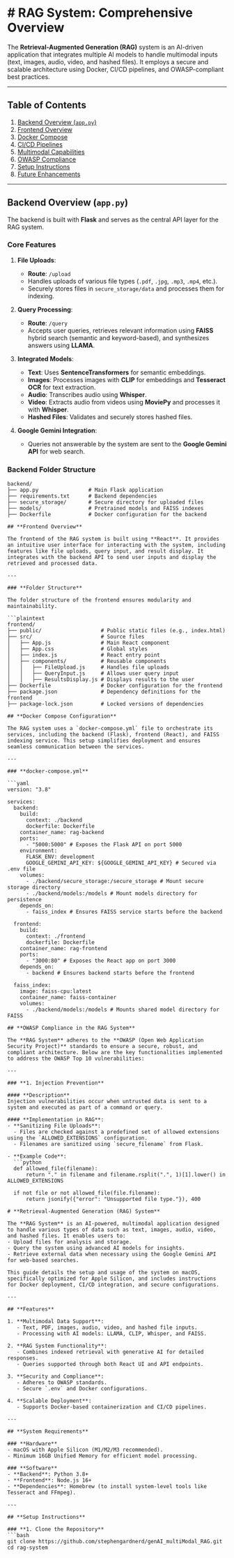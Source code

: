 # # **RAG System: Comprehensive Overview**

The **Retrieval-Augmented Generation (RAG)** system is an AI-driven application that integrates multiple AI models to handle multimodal inputs (text, images, audio, video, and hashed files). It employs a secure and scalable architecture using Docker, CI/CD pipelines, and OWASP-compliant best practices.

---

## **Table of Contents**
1. [Backend Overview (`app.py`)](#backend-overview-apppy)
2. [Frontend Overview](#frontend-overview)
3. [Docker Compose](#docker-compose)
4. [CI/CD Pipelines](#cicd-pipelines)
5. [Multimodal Capabilities](#multimodal-capabilities)
6. [OWASP Compliance](#owasp-compliance)
7. [Setup Instructions](#setup-instructions)
8. [Future Enhancements](#future-enhancements)

---

## **Backend Overview (`app.py`)**

The backend is built with **Flask** and serves as the central API layer for the RAG system.

### **Core Features**
1. **File Uploads**:
   - **Route**: `/upload`
   - Handles uploads of various file types (`.pdf`, `.jpg`, `.mp3`, `.mp4`, etc.).
   - Securely stores files in `secure_storage/data` and processes them for indexing.

2. **Query Processing**:
   - **Route**: `/query`
   - Accepts user queries, retrieves relevant information using **FAISS** hybrid search (semantic and keyword-based), and synthesizes answers using **LLAMA**.

3. **Integrated Models**:
   - **Text**: Uses **SentenceTransformers** for semantic embeddings.
   - **Images**: Processes images with **CLIP** for embeddings and **Tesseract OCR** for text extraction.
   - **Audio**: Transcribes audio using **Whisper**.
   - **Video**: Extracts audio from videos using **MoviePy** and processes it with **Whisper**.
   - **Hashed Files**: Validates and securely stores hashed files.

4. **Google Gemini Integration**:
   - Queries not answerable by the system are sent to the **Google Gemini API** for web search.

### **Backend Folder Structure**
```plaintext
backend/
├── app.py                # Main Flask application
├── requirements.txt      # Backend dependencies
├── secure_storage/       # Secure directory for uploaded files
├── models/               # Pretrained models and FAISS indexes
├── Dockerfile            # Docker configuration for the backend

## **Frontend Overview**

The frontend of the RAG system is built using **React**. It provides an intuitive user interface for interacting with the system, including features like file uploads, query input, and result display. It integrates with the backend API to send user inputs and display the retrieved and processed data.

---

### **Folder Structure**

The folder structure of the frontend ensures modularity and maintainability.

```plaintext
frontend/
├── public/                   # Public static files (e.g., index.html)
├── src/                      # Source files
│   ├── App.js                # Main React component
│   ├── App.css               # Global styles
│   ├── index.js              # React entry point
│   ├── components/           # Reusable components
│   │   ├── FileUpload.js     # Handles file uploads
│   │   ├── QueryInput.js     # Allows user query input
│   │   ├── ResultsDisplay.js # Displays results to the user
├── Dockerfile                # Docker configuration for the frontend
├── package.json              # Dependency definitions for the frontend
├── package-lock.json         # Locked versions of dependencies

## **Docker Compose Configuration**

The RAG system uses a `docker-compose.yml` file to orchestrate its services, including the backend (Flask), frontend (React), and FAISS indexing service. This setup simplifies deployment and ensures seamless communication between the services.

---

### **docker-compose.yml**

```yaml
version: "3.8"

services:
  backend:
    build:
      context: ./backend
      dockerfile: Dockerfile
    container_name: rag-backend
    ports:
      - "5000:5000" # Exposes the Flask API on port 5000
    environment:
      FLASK_ENV: development
      GOOGLE_GEMINI_API_KEY: ${GOOGLE_GEMINI_API_KEY} # Secured via .env file
    volumes:
      - ./backend/secure_storage:/secure_storage # Mount secure storage directory
      - ./backend/models:/models # Mount models directory for persistence
    depends_on:
      - faiss_index # Ensures FAISS service starts before the backend

  frontend:
    build:
      context: ./frontend
      dockerfile: Dockerfile
    container_name: rag-frontend
    ports:
      - "3000:80" # Exposes the React app on port 3000
    depends_on:
      - backend # Ensures backend starts before the frontend

  faiss_index:
    image: faiss-cpu:latest
    container_name: faiss-container
    volumes:
      - ./backend/models:/models # Mounts shared model directory for FAISS

## **OWASP Compliance in the RAG System**

The **RAG System** adheres to the **OWASP (Open Web Application Security Project)** standards to ensure a secure, robust, and compliant architecture. Below are the key functionalities implemented to address the OWASP Top 10 vulnerabilities:

---

### **1. Injection Prevention**

#### **Description**
Injection vulnerabilities occur when untrusted data is sent to a system and executed as part of a command or query.

#### **Implementation in RAG**:
- **Sanitizing File Uploads**:
  - Files are checked against a predefined set of allowed extensions using the `ALLOWED_EXTENSIONS` configuration.
  - Filenames are sanitized using `secure_filename` from Flask.

- **Example Code**:
  ```python
  def allowed_file(filename):
      return "." in filename and filename.rsplit(".", 1)[1].lower() in ALLOWED_EXTENSIONS

  if not file or not allowed_file(file.filename):
      return jsonify({"error": "Unsupported file type."}), 400

# **Retrieval-Augmented Generation (RAG) System**

The **RAG System** is an AI-powered, multimodal application designed to handle various types of data such as text, images, audio, video, and hashed files. It enables users to:
- Upload files for analysis and storage.
- Query the system using advanced AI models for insights.
- Retrieve external data when necessary using the Google Gemini API for web-based searches.

This guide details the setup and usage of the system on macOS, specifically optimized for Apple Silicon, and includes instructions for Docker deployment, CI/CD integration, and secure configurations.

---

## **Features**

1. **Multimodal Data Support**:
   - Text, PDF, images, audio, video, and hashed file inputs.
   - Processing with AI models: LLAMA, CLIP, Whisper, and FAISS.

2. **RAG System Functionality**:
   - Combines indexed retrieval with generative AI for detailed responses.
   - Queries supported through both React UI and API endpoints.

3. **Security and Compliance**:
   - Adheres to OWASP standards.
   - Secure `.env` and Docker configurations.

4. **Scalable Deployment**:
   - Supports Docker-based containerization and CI/CD pipelines.

---

## **System Requirements**

### **Hardware**
- macOS with Apple Silicon (M1/M2/M3 recommended).
- Minimum 16GB Unified Memory for efficient model processing.

### **Software**
- **Backend**: Python 3.8+
- **Frontend**: Node.js 16+
- **Dependencies**: Homebrew (to install system-level tools like Tesseract and FFmpeg).

---

## **Setup Instructions**

### **1. Clone the Repository**
```bash
git clone https://github.com/stephengardnerd/genAI_multiModal_RAG.git
cd rag-system

